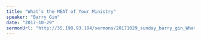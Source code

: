 ```yaml
---
title: "What’s the MEAT of Your Ministry"
speaker: "Barry Gin"
date: "2017-10-29"
sermonUrl: "http://35.190.93.184/sermons/20171029_sunday_barry_gin_What's_the_MEAT_of_your_ministry.mp3"
---
```

